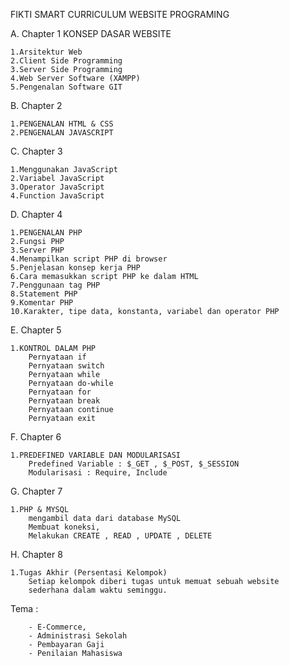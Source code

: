 
FIKTI SMART CURRICULUM
WEBSITE PROGRAMING

A. Chapter 1
KONSEP DASAR WEBSITE

	1.Arsitektur Web
	2.Client Side Programming
	3.Server Side Programming
	4.Web Server Software (XAMPP)
	5.Pengenalan Software GIT

B. Chapter 2

	1.PENGENALAN HTML & CSS
	2.PENGENALAN JAVASCRIPT

C. Chapter 3

	1.Menggunakan JavaScript
	2.Variabel JavaScript
	3.Operator JavaScript
	4.Function JavaScript


D. Chapter 4

	1.PENGENALAN PHP
	2.Fungsi PHP
	3.Server PHP
	4.Menampilkan script PHP di browser
	5.Penjelasan konsep kerja PHP
	6.Cara memasukkan script PHP ke dalam HTML
	7.Penggunaan tag PHP
	8.Statement PHP
	9.Komentar PHP
	10.Karakter, tipe data, konstanta, variabel dan operator PHP

E. Chapter 5

	1.KONTROL DALAM PHP
		Pernyataan if
		Pernyataan switch
		Pernyataan while
		Pernyataan do-while
		Pernyataan for
		Pernyataan break
		Pernyataan continue
		Pernyataan exit

F. Chapter 6

	1.PREDEFINED VARIABLE DAN MODULARISASI
		Predefined Variable : $_GET , $_POST, $_SESSION
		Modularisasi : Require, Include

G. Chapter 7

	1.PHP & MYSQL
		mengambil data dari database MySQL
		Membuat koneksi,
		Melakukan CREATE , READ , UPDATE , DELETE

H. Chapter 8

	1.Tugas Akhir (Persentasi Kelompok)
		Setiap kelompok diberi tugas untuk memuat sebuah website
		sederhana dalam waktu seminggu.

Tema :

		- E-Commerce,
		- Administrasi Sekolah
		- Pembayaran Gaji
		- Penilaian Mahasiswa
